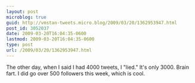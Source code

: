 ```yaml
---
layout: post
microblog: true
guid: http://vmstan-tweets.micro.blog/2009/03/20/1362953947.html
post_id: 3052037
date: 2009-03-20T16:04:35-0600
lastmod: 2009-03-20T16:04:35-0600
type: post
url: /2009/03/20/1362953947.html
---
```

The other day, when I said I had 4000 tweets, I "lied." It's only 3000. Brain fart. I did go over 500 followers this week, which is cool.
